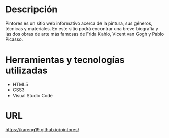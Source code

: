 # Descripción
Pintores es un sitio web informativo acerca de la pintura, sus géneros, técnicas y materiales. En este sitio podrá encontrar una breve biografía y las dos obras de arte más famosas de Frida Kahlo, Vicent van Gogh y Pablo Picasso.

# Herramientas y tecnologías utilizadas
- HTML5
- CSS3
- Visual Studio Code

# URL
https://kareng19.github.io/pintores/
